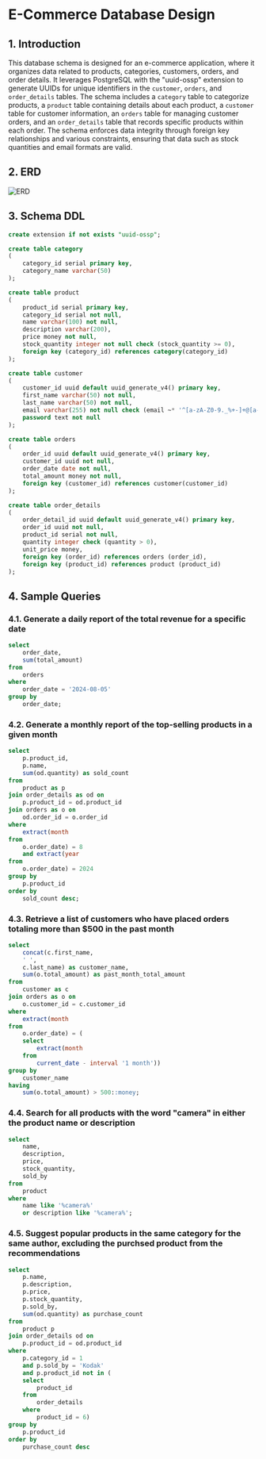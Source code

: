 # E-Commerce Database Design

## 1. Introduction

This database schema is designed for an e-commerce application, where it organizes data related to products, categories, customers, orders, and order details. It leverages PostgreSQL with the "uuid-ossp" extension to generate UUIDs for unique identifiers in the `customer`, `orders`, and `order_details` tables. The schema includes a `category` table to categorize products, a `product` table containing details about each product, a `customer` table for customer information, an `orders` table for managing customer orders, and an `order_details` table that records specific products within each order. The schema enforces data integrity through foreign key relationships and various constraints, ensuring that data such as stock quantities and email formats are valid.

## 2. ERD

![ERD](/diagram/e-commerce-erd.png)

## 3. Schema DDL

``` sql
create extension if not exists "uuid-ossp";

create table category
(
    category_id serial primary key,
    category_name varchar(50)
);

create table product
(
    product_id serial primary key,
    category_id serial not null,
    name varchar(100) not null,
    description varchar(200),
    price money not null,
    stock_quantity integer not null check (stock_quantity >= 0),
    foreign key (category_id) references category(category_id)
);

create table customer
(
    customer_id uuid default uuid_generate_v4() primary key,
    first_name varchar(50) not null,
    last_name varchar(50) not null,
    email varchar(255) not null check (email ~* '^[a-zA-Z0-9._%+-]+@[a-zA-Z0-9.-]+\.[a-zA-Z]{2,}$'),
    password text not null
);

create table orders
(
    order_id uuid default uuid_generate_v4() primary key,
    customer_id uuid not null,
    order_date date not null,
    total_amount money not null,
    foreign key (customer_id) references customer(customer_id)
);

create table order_details
(
    order_detail_id uuid default uuid_generate_v4() primary key,
    order_id uuid not null,
    product_id serial not null,
    quantity integer check (quantity > 0),
    unit_price money,
    foreign key (order_id) references orders (order_id),
    foreign key (product_id) references product (product_id)
);
```

## 4. Sample Queries

### 4.1. Generate a daily report of the total revenue for a specific date

``` sql
select
    order_date,
    sum(total_amount)
from
    orders
where
    order_date = '2024-08-05'
group by
    order_date;
```

### 4.2. Generate a monthly report of the top-selling products in a given month

``` sql
select
    p.product_id,
    p.name,
    sum(od.quantity) as sold_count
from
    product as p
join order_details as od on
    p.product_id = od.product_id
join orders as o on
    od.order_id = o.order_id
where
    extract(month
from
    o.order_date) = 8
    and extract(year
from
    o.order_date) = 2024
group by
    p.product_id
order by
    sold_count desc;
```

### 4.3. Retrieve a list of customers who have placed orders totaling more than $500 in the past month

``` sql
select
    concat(c.first_name,
    ' ',
    c.last_name) as customer_name,
    sum(o.total_amount) as past_month_total_amount
from
    customer as c
join orders as o on
    o.customer_id = c.customer_id
where
    extract(month
from
    o.order_date) = (
    select
        extract(month
    from
        current_date - interval '1 month'))
group by
    customer_name
having
    sum(o.total_amount) > 500::money;
```

### 4.4. Search for all products with the word "camera" in either the product name or description

``` sql
select
    name,
    description,
    price,
    stock_quantity,
    sold_by
from
    product
where
    name like '%camera%'
    or description like '%camera%';
```

### 4.5. Suggest popular products in the same category for the same author, excluding the purchsed product from the recommendations

``` sql
select
    p.name,
    p.description,
    p.price,
    p.stock_quantity,
    p.sold_by,
    sum(od.quantity) as purchase_count
from
    product p
join order_details od on
    p.product_id = od.product_id
where
    p.category_id = 1
    and p.sold_by = 'Kodak'
    and p.product_id not in (
    select
        product_id
    from
        order_details
    where
        product_id = 6)
group by
    p.product_id
order by
    purchase_count desc
```
